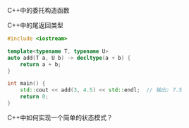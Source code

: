 C++中的委托构造函数

C++中的尾返回类型

```cpp
#include <iostream>

template<typename T, typename U>
auto add(T a, U b) -> decltype(a + b) {
    return a + b;
}

int main() {
    std::cout << add(3, 4.5) << std::endl;  // 输出: 7.5
    return 0;
}

```



 C++中如何实现一个简单的状态模式？